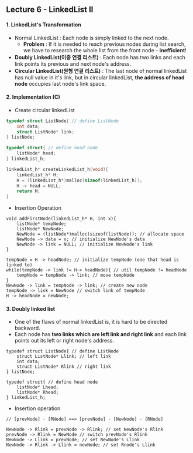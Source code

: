 ## Lecture 6 - LinkedList ll



#### 1. LinkedList's Transformation 

- Normal LinkedList : Each node is simply linked to the next node. 
  - **Problem** : If it is needed to reach previous nodes during list search, we have to research the whole list from the front node - **inefficient**!
- **Doubly LinkedList(이중 연결 리스트)** : Each node has two links and each link points its previous and next node's address.
- **Circular LinkedList(원형 연결 리스트)** : The last node of normal linkedList has null value in it's link, but in circular linkedList, **the address of head node** occupies last node's link space.

#### 2. Implementation (C)

- Create circular linkedList

```C
typedef struct ListNode{ // define ListNode
    int data;
    struct ListNode* link;
} listNode;

typedef struct{ // define head node
    listNode* head;
} linkedList_h;

linkedList_h* createLinkedList_h(void){
    linkedList_h* H;
    H = (linkedList_h*)malloc(sizeof(linkedList_h));
    H -> head = NULL;
    return H;
}
```

- Insertion Operation

```
void addFirstNode(linkedList_h* H, int x){
	listNode* tempNode;
	listNode* NewNode;
	NewNode = (listNode*)malloc(sizeof(listNode)); // allocate space
	NewNode -> data = x; // initialize NewNode's data
	NewNode -> link = NULL; // initialize NewNode's link
}
```

```
tempNode = H -> headNode; // initialize tempNode (one that head is linked to)
while(tempNode -> link != H-> headNode){ // util tempNode != headNode
	tempNode = tempNode -> link; // move tempNode
}
NewNode -> link = tempNode -> link; // create new node
tempNode -> link = NewNode // switch link of tempNode
H -> headNode = newNode;
```



#### 3. Doubly linked list

- One of the flaws of normal linkedList is, it is hard to be directed backward. 
- Each node has **two links which are left link and right link** and each link points out its left or right node's address.

```
typedef struct ListNode{ // define ListNode
	struct ListNode* Llink; // left link
	int data;
	struct ListNode* Rlink // right link
} listNode;

typedef struct{ // define head node
	listNode* Lhead;
	listNode* Rhead;
} linkedList_h;
```

- Insertion operation

```
// [prevNode] - [RNode] ==> [prevNode] - [NewNode] - [RNode]

NewNode -> Rlink = prevNode -> Rlink; // set NewNode's Rlink
prevNode -> Rlink = NewNode // switch prevNode's Rlink
NewNode -> Llink = prevNode; // set NewNode's Llink
NewNode -> Rlink -> Llink = newNode; // set Rnode's Llink
```


